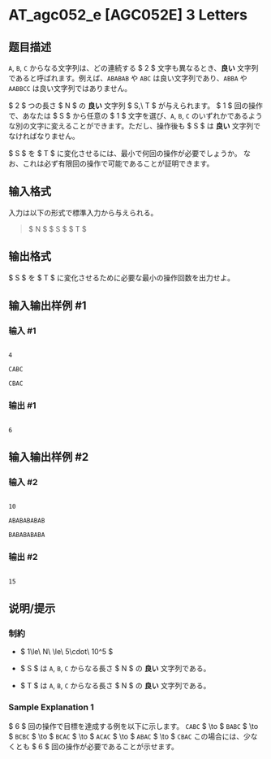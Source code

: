 # AT_agc052_e [AGC052E] 3 Letters

## 题目描述

[problemUrl]: https://atcoder.jp/contests/agc052/tasks/agc052_e

`A`, `B`, `C` からなる文字列は、どの連続する $ 2 $ 文字も異なるとき、**良い** 文字列であると呼ばれます。例えば、`ABABAB` や `ABC` は良い文字列であり、`ABBA` や `AABBCC` は良い文字列ではありません。

$ 2 $ つの長さ $ N $ の **良い** 文字列 $ S,\ T $ が与えられます。 $ 1 $ 回の操作で、あなたは $ S $ から任意の $ 1 $ 文字を選び、`A`, `B`, `C` のいずれかであるような別の文字に変えることができます。ただし、操作後も $ S $ は **良い** 文字列でなければなりません。

$ S $ を $ T $ に変化させるには、最小で何回の操作が必要でしょうか。 なお、これは必ず有限回の操作で可能であることが証明できます。

## 输入格式

入力は以下の形式で標準入力から与えられる。

> $ N $ $ S $ $ T $

## 输出格式

$ S $ を $ T $ に変化させるために必要な最小の操作回数を出力せよ。

## 输入输出样例 #1

### 输入 #1

```
4
CABC
CBAC
```

### 输出 #1

```
6
```

## 输入输出样例 #2

### 输入 #2

```
10
ABABABABAB
BABABABABA
```

### 输出 #2

```
15
```

## 说明/提示

### 制約

- $ 1\le\ N\ \le\ 5\cdot\ 10^5 $
- $ S $ は `A`, `B`, `C` からなる長さ $ N $ の **良い** 文字列である。
- $ T $ は `A`, `B`, `C` からなる長さ $ N $ の **良い** 文字列である。

### Sample Explanation 1

$ 6 $ 回の操作で目標を達成する例を以下に示します。 `CABC` $ \to $ `BABC` $ \to $ `BCBC` $ \to $ `BCAC` $ \to $ `ACAC` $ \to $ `ABAC` $ \to $ `CBAC` この場合には、少なくとも $ 6 $ 回の操作が必要であることが示せます。